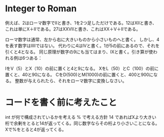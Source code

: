 # Integer to Roman 

例えば、2はローマ数字でIIと書き、1を2つ足しただけである。12はXIIと書き、これは単にX＋IIである。27はXXVIIと書き、これはXX＋V＋IIである。

ローマ数字は通常、左から右に大きいものから小さいものへと書く。
しかし、4を表す数字はIIIIではない。
代わりに4はIVと書く。1が5の前にあるので、それを引くと4となる。
同じ原理が数字の9にも当てはまり、IXと書く。引き算が使われる例は6つある：

IをV（5）とX（10）の前に置くと4と9になる。
XをL（50）とC（100）の前に置くと、40と90になる。
CをD(500)とM(1000)の前に置くと、400と900になる。
整数が与えられたら、それをローマ数字に変換しなさい。


# コードを書く前に考えたこと

int が何で構成されているかを考える
% で考える方針
14 であればXより大きい桁で余剰をとると14が返ってくる。同じ数字ならその桁より小さいことになる。
Xで%をとると4が返ってくる。
